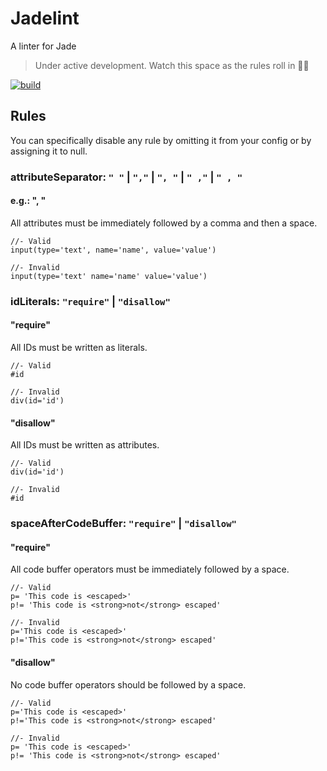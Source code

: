 # Jadelint

A linter for Jade

> Under active development. Watch this space as the rules roll in :rainbow::rabbit:

[![build](https://img.shields.io/travis/benedfit/jadelint.svg)](https://travis-ci.org/benedfit/jadelint)

## Rules

You can specifically disable any rule by omitting it from your config or by assigning it to null.

### attributeSeparator: `" "` | `","` | `", "` | `" ,"` | `" , "`

#### e.g.: ", "

All attributes must be immediately followed by a comma and then a space.

```jade
//- Valid
input(type='text', name='name', value='value')

//- Invalid
input(type='text' name='name' value='value')
```

### idLiterals: `"require"` | `"disallow"`

#### "require"

All IDs must be written as literals.

```jade
//- Valid
#id

//- Invalid
div(id='id')
```

#### "disallow"

All IDs must be written as attributes.

```jade
//- Valid
div(id='id')

//- Invalid
#id
```

### spaceAfterCodeBuffer: `"require"` | `"disallow"`

#### "require"

All code buffer operators must be immediately followed by a space.

```jade
//- Valid
p= 'This code is <escaped>'
p!= 'This code is <strong>not</strong> escaped'

//- Invalid
p='This code is <escaped>'
p!='This code is <strong>not</strong> escaped'
```

#### "disallow"

No code buffer operators should be followed by a space.

```jade
//- Valid
p='This code is <escaped>'
p!='This code is <strong>not</strong> escaped'

//- Invalid
p= 'This code is <escaped>'
p!= 'This code is <strong>not</strong> escaped'
```
